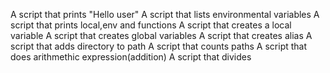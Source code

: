 A script that prints "Hello user"
A script that lists environmental variables
A script that prints local,env and functions
A script that creates a local variable
A script that creates global variables
A script that creates alias
A script that adds directory to path
A script that counts paths
A script that does arithmethic expression(addition)
A script that divides
